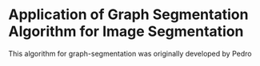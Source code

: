 # Application of Graph Segmentation Algorithm for Image Segmentation

This algorithm for graph-segmentation was originally developed by Pedro 